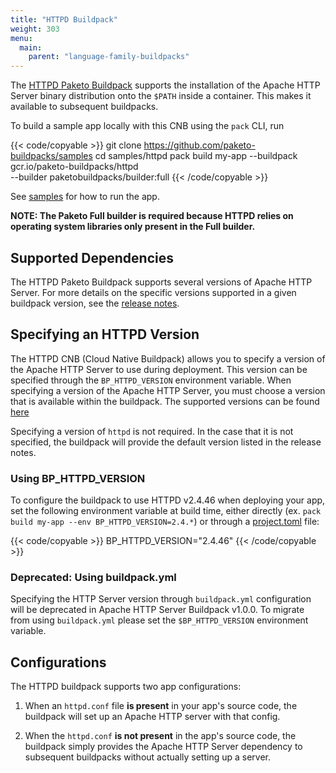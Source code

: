 ```yaml
---
title: "HTTPD Buildpack"
weight: 303
menu:
  main:
    parent: "language-family-buildpacks"
---
```


The [HTTPD Paketo Buildpack](https://github.com/paketo-buildpacks/httpd)
supports the installation of the Apache HTTP Server binary distribution
onto the `$PATH` inside a container. This makes it available to subsequent
buildpacks.

To build a sample app locally with this CNB using the `pack` CLI, run

{{< code/copyable >}}
git clone https://github.com/paketo-buildpacks/samples
cd samples/httpd
pack build my-app --buildpack gcr.io/paketo-buildpacks/httpd \
  --builder paketobuildpacks/builder:full
{{< /code/copyable >}}

See [samples](https://github.com/paketo-buildpacks/samples/tree/main/httpd)
for how to run the app.

**NOTE: The Paketo Full builder is required because HTTPD relies on operating
system libraries only present in the Full builder.**

## Supported Dependencies

The HTTPD Paketo Buildpack supports several versions of Apache HTTP Server.
For more details on the specific versions supported in a given buildpack
version, see the [release
notes](https://github.com/paketo-buildpacks/httpd/releases).

## Specifying an HTTPD Version

The HTTPD CNB (Cloud Native Buildpack) allows you to specify a version of the
Apache HTTP Server to use during deployment. This version can be specified
through the `BP_HTTPD_VERSION` environment variable. When specifying a version
of the Apache HTTP Server, you must choose a version that is available within the
buildpack. The supported versions can be found [here](https://github.com/paketo-buildpacks/httpd/releases)

Specifying a version of `httpd` is not required. In the case that it is not
specified, the buildpack will provide the default version listed in the release
notes.

### Using BP_HTTPD_VERSION

To configure the buildpack to use HTTPD v2.4.46 when deploying your app, set the
following environment variable at build time, either directly (ex. `pack build
my-app --env BP_HTTPD_VERSION=2.4.*`) or through a
[project.toml](https://github.com/buildpacks/spec/blob/main/extensions/project-descriptor.md)
file:

{{< code/copyable >}}
BP_HTTPD_VERSION="2.4.46"
{{< /code/copyable >}}

### Deprecated: Using buildpack.yml

Specifying the HTTP Server version through `buildpack.yml` configuration will
be deprecated in Apache HTTP Server Buildpack v1.0.0. To migrate from using
`buildpack.yml` please set the `$BP_HTTPD_VERSION` environment variable.


## Configurations
The HTTPD buildpack supports two app configurations:

1. When an `httpd.conf` file **is present** in your app's source code, the
   buildpack will set up an Apache HTTP server with that config.

1. When the `httpd.conf` **is not present** in the app's source code, the
   buildpack simply provides the Apache HTTP Server dependency to subsequent
   buildpacks without actually setting up a server.
